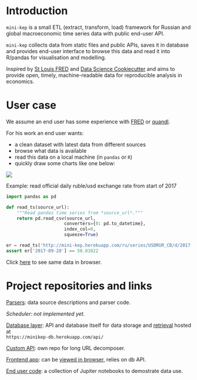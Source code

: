 Introduction
============

```mini-kep``` is a small ETL (extract, transform, load) framework for 
Russian and global macroeconomic time series data with public end-user API.

```mini-kep``` collects data from static files and public APIs,
saves it in database and provides end-user interface to browse this data 
and read it into R/pandas for visualisation and modelling.  

Inspired by [St Louis FRED](https://fred.stlouisfed.org) and 
[Data Science Cookiecutter](https://drivendata.github.io/cookiecutter-data-science)
and aims to provide open, timely, machine-readable data for reproducible 
analysis in economics.


User case
=========

We assume an end user has some experience with [FRED](https://fred.stlouisfed.org) 
or [quandl](https://www.quandl.com/). 

For his work an end user wants:

- a clean dataset with latest data from different sources
- browse what data is available
- read this data on a local machine (in ```pandas``` or ```R```)
- quickly draw some charts like one below: 

[![](http://datachart.cc/images/rub_oil.png)](http://datachart.cc/)


Example: read official daily ruble/usd exchange rate from start of 2017

```python 
import pandas as pd

def read_ts(source_url):
	"""Read pandas time series from *source_url*."""
	return pd.read_csv(source_url, 
                      converters={0: pd.to_datetime}, 
                      index_col=0,
                      squeeze=True)

er = read_ts('http://mini-kep.herokuapp.com/ru/series/USDRUR_CB/d/2017')
assert er['2017-09-28'] == 58.01022

```

Click [here](http://mini-kep.herokuapp.com/ru/series/USDRUR_CB/d/2017) to see same data in browser.

Project repositories and links
==============================

[Parsers](https://github.com/mini-kep/parsers):
data source descriptions and parser code.

*Scheduler: not implemented yet.*

[Database layer](https://github.com/mini-kep/db):
API and database itself for data storage and [retrieval](https://github.com/mini-kep/db#sample-get-calls) 
hosted at  
```https://minikep-db.herokuapp.com/api/```

[Custom API](https://github.com/mini-kep/helper-custom-api): own repo for long URL decomposer.

[Frontend app](https://github.com/mini-kep/frontend-app):
can be [viewed in browser](https://mini-kep.herokuapp.com), relies on db API. 

[End user code](https://github.com/mini-kep/user-charts):
а collection of Jupiter notebooks to demostrate data use. 
